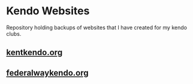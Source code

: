 # Kendo Websites
Repository holding backups of websites that I have created for my kendo clubs.

## [kentkendo.org](http://kentkendo.org)

## [federalwaykendo.org](http://federalwaykendo.org)

